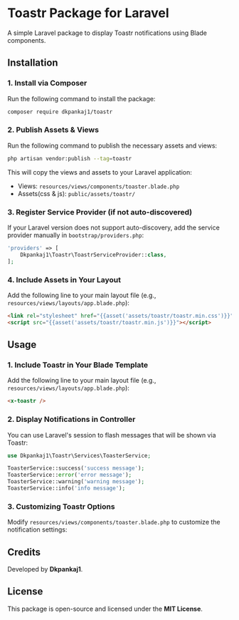 # Toastr Package for Laravel

A simple Laravel package to display Toastr notifications using Blade components.

## Installation

### 1. Install via Composer

Run the following command to install the package:

```sh
composer require dkpankaj1/toastr
```

### 2. Publish Assets & Views

Run the following command to publish the necessary assets and views:

```sh
php artisan vendor:publish --tag=toastr
```

This will copy the views and assets to your Laravel application:

- Views: `resources/views/components/toaster.blade.php`
- Assets(css & js): `public/assets/toastr/`

### 3. Register Service Provider (if not auto-discovered)

If your Laravel version does not support auto-discovery, add the service provider manually in `bootstrap/providers.php`:

```php
'providers' => [
    Dkpankaj1\Toastr\ToastrServiceProvider::class,
];
```

### 4. Include Assets in Your Layout

Add the following line to your main layout file (e.g., `resources/views/layouts/app.blade.php`):

```html
<link rel="stylesheet" href="{{asset('assets/toastr/toastr.min.css')}}" />
<script src="{{asset('assets/toastr/toastr.min.js')}}"></script>
```

## Usage

### 1. Include Toastr in Your Blade Template

Add the following line to your main layout file (e.g., `resources/views/layouts/app.blade.php`):

```html
<x-toastr />
```

### 2. Display Notifications in Controller

You can use Laravel's session to flash messages that will be shown via Toastr:

```php
use Dkpankaj1\Toastr\Services\ToasterService;

ToasterService::success('success message');
ToasterService::error('error message');
ToasterService::warning('warning message');
ToasterService::info('info message');
```

### 3. Customizing Toastr Options

Modify `resources/views/components/toaster.blade.php` to customize the notification settings:

## Credits

Developed by **Dkpankaj1**.

## License

This package is open-source and licensed under the **MIT License**.
